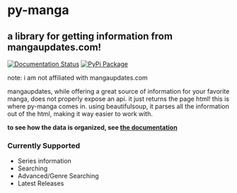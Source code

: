 # py-manga
## a library for getting information from mangaupdates.com!
[![Documentation Status](https://readthedocs.org/projects/py-manga/badge/?version=latest)](https://py-manga.readthedocs.io/en/latest/?badge=latest)
[![PyPi Package](https://img.shields.io/pypi/v/py-manga?color=dark-green&style=flat-square)](https://pypi.org/project/py-manga/)

note: i am not affiliated with mangaupdates.com

mangaupdates, while offering a great source of information for your favorite manga, does not properly expose an api. it just returns the page html!
this is where py-manga comes in. using beautifulsoup, it parses all the information out of the html, making it way easier to work with.

**to see how the data is organized, see [the documentation](https://py-manga.readthedocs.io/en/latest)**

### Currently Supported
- Series information
- Searching
- Advanced/Genre Searching
- Latest Releases
